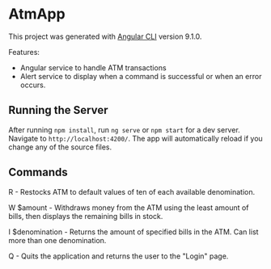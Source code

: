 # AtmApp

This project was generated with [Angular CLI](https://github.com/angular/angular-cli) version 9.1.0.

Features:
- Angular service to handle ATM transactions
- Alert service to display when a command is successful or when an error occurs.

## Running the Server

After running `npm install`, run `ng serve` or `npm start` for a dev server. Navigate to `http://localhost:4200/`. The app will automatically reload if you change any of the source files.

## Commands

R - Restocks ATM to default values of ten of each available denomination.

W $amount - Withdraws money from the ATM using the least amount of bills, then displays the remaining bills in stock.

I $denomination - Returns the amount of specified bills in the ATM. Can list more than one denomination.

Q - Quits the application and returns the user to the "Login" page.

